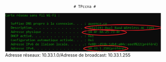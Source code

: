                                    # TPccna #
![Permiereimg](/TPCCNA/IMG1.PNG)
Adresse réseaux: 10.33.1.0/Adresse de broadcast: 10.33.1.255

